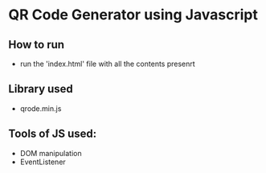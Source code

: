 # QR Code Generator using Javascript

## How to run
- run the 'index.html' file with all the contents presenrt 

## Library used
- qrode.min.js

## Tools of JS used:
- DOM manipulation
- EventListener
